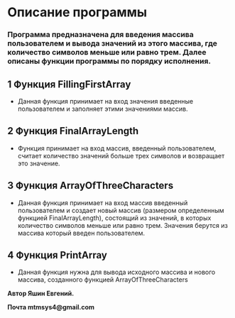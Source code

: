 # Описание программы


### Программа предназначена для введения массива пользователем и вывода значений из этого массива, где количество символов меньше или равно трем. Далее описаны функции программы по порядку исполнения.

##

## 1 Функция FillingFirstArray

* Данная функция принимает на вход значения введенные пользователем и заполняет этими значениями массив.

## 2 Функция FinalArrayLength

* Функция принимает на вход массив, введенный пользователем, считает количество значений больше трех символов и возвращает это значение.


## 3 Функция ArrayOfThreeCharacters

* Данная функция принимает на вход массив введенный пользователем и создает новый массив (размером определенным функцией FinalArrayLength), состоящий из значений, в которых количество символов меньше или равно трем. Значения берутся из массива который введен пользователем.

## 4 Функция PrintArray

* Данная функция нужна для вывода исходного массива и нового массива, созданного функцией ArrayOfThreeCharacters


__Автор Яшин Евгений.__

__Почта mtmsys4@gmail.com__